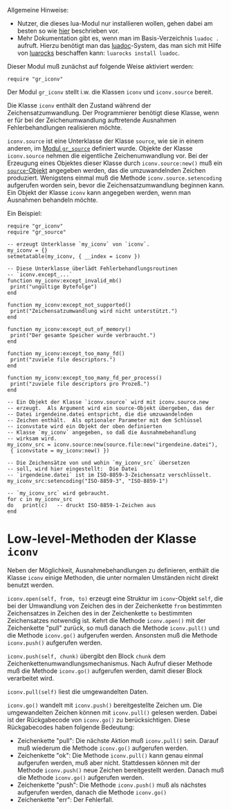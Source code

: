 Allgemeine Hinweise:

* Nutzer, die dieses lua-Modul nur installieren wollen, gehen dabei am
  besten so wie [hier](https://github.com/dying-horse/gr_rocks/#readme)
  beschrieben vor.
* Mehr Dokumentation gibt es, wenn man im Basis-Verzeichnis
  `luadoc .` aufruft.  Hierzu benötigt man das
  [luadoc](http://keplerproject.github.com/luadoc/)-System, das man sich
  mit Hilfe von [luarocks](http://luarocks.org/) beschaffen kann:
  `luarocks install luadoc`.


Dieser Modul muß zunächst auf folgende Weise aktiviert werden:

	require "gr_iconv"


Der Modul `gr_iconv` stellt i.w. die Klassen `iconv` und `iconv.source`
bereit.

Die Klasse `iconv` enthält den Zustand während der Zeichensatzumwandlung.
Der Programmierer benötigt diese Klasse, wenn er für bei der
Zeichenumwandlung auftretende Ausnahmen Fehlerbehandlungen realisieren möchte.

`iconv.source` ist eine Unterklasse der Klasse `source`, wie sie in einem
anderen, im
[Modul `gr_source`](https://github.com/dying-horse/gr_source#readme)
definiert wurde.  Objekte der Klasse `iconv.source` nehmen die
eigentliche Zeichenumwandlung vor.  Bei der Erzeugung eines Objektes
dieser Klasse durch `iconv.source:new()` muß ein
[`source`-Objekt](https://github.com/dying-horse/gr_source#readme)
angegeben werden, das die umzuwandelnden Zeichen produziert.  Wenigstens
einmal muß die Methode `iconv.source.setencoding` aufgerufen worden
sein, bevor die Zeichensatzumwandlung beginnen kann.  Ein Objekt der
Klasse `iconv` kann angegeben werden, wenn man Ausnahmen behandeln möchte.

Ein Beispiel:

	require "gr_iconv"
	require "gr_source"
	
	-- erzeugt Unterklasse `my_iconv` von `iconv`.
	my_iconv = {}
	setmetatable(my_iconv, { __index = iconv })
	
	-- Diese Unterklasse überlädt Fehlerbehandlungsroutinen
	-- `iconv.except_...`
	function my_iconv:except_invalid_mb()
	 print("ungültige Bytefolge")
	end
	
	function my_iconv:except_not_supported()
	 print("Zeichensatzumwandlung wird nicht unterstützt.")
	end
	
	function my_iconv:except_out_of_memory()
	 print("Der gesamte Speicher wurde verbraucht.")
	end
	
	function my_iconv:except_too_many_fd()
	 print("zuviele file descriptors.")
	end
	
	function my_iconv:except_too_many_fd_per_process()
	 print("zuviele file descriptors pro Prozeß.")
	end
	
	-- Ein Objekt der Klasse `iconv.source` wird mit iconv.source.new
	-- erzeugt.  Als Argument wird ein source-Objekt übergeben, das der
	-- Datei irgendeine.datei entspricht, die die umzuwandelnden
	-- Zeichen enthält.  Als optionaler Parameter mit dem Schlüssel
	-- iconvstate wird ein Objekt der oben definierten
	-- Klasse `my_iconv` angegeben, so daß die Ausnahmebehandlung
	-- wirksam wird.
	my_iconv_src = iconv.source:new(source.file:new("irgendeine.datei"),
	 { iconvstate = my_iconv:new() })
	
	-- Die Zeichensätze von und wohin `my_iconv_src` übersetzen
	-- soll, wird hier eingestellt:  Die Datei
	-- `irgendeine.datei` ist im ISO-8859-3-Zeichensatz verschlüsselt.
	my_iconv_src:setencoding("ISO-8859-3", "ISO-8859-1")
	
	-- `my_iconv_src` wird gebraucht.
	for c in my_iconv_src
	do   print(c)   -- druckt ISO-8859-1-Zeichen aus
	end


Low-level-Methoden der Klasse `iconv`
=====================================

Neben der Möglichkeit, Ausnahmebehandlungen zu definieren, enthält die
Klasse `iconv` einige Methoden, die unter normalen Umständen nicht direkt
benutzt werden.

`iconv.open(self, from, to)` erzeugt eine Struktur im `iconv`-Objekt
`self`, die bei der Umwandlung von Zeichen des in der Zeichenkette `from`
bestimmten Zeichensatzes in Zeichen des in der Zeichenkette `to`
bestimmten Zeichensatzes notwendig ist.  Kehrt die Methode
`iconv.open()` mit der Zeichenkette "pull" zurück, so muß danach
die Methode `iconv.pull()` und die Methode `iconv.go()` aufgerufen werden.
Ansonsten muß die Methode `iconv.push()` aufgerufen werden.

`iconv.push(self, chunk)` übergibt den Block `chunk` dem
Zeichenkettenumwandlungsmechanismus.  Nach Aufruf dieser Methode
muß die Methode `iconv.go()` aufgerufen werden, damit dieser Block
verarbeitet wird.

`iconv.pull(self)` liest die umgewandelten Daten.

`iconv.go()` wandelt mit `iconv.push()` bereitgestellte Zeichen um.
Die umgewandelten Zeichen können mit `iconv.pull()` gelesen werden.  Dabei
ist der Rückgabecode von `iconv.go()` zu berücksichtigen.  Diese
Rückgabecodes haben folgende Bedeutung:

* Zeichenkette "pull":  Die nächste Aktion muß `iconv.pull()` sein.
  Darauf muß wiederum die Methode `iconv.go()` aufgerufen werden.
* Zeichenkette "ok": Die Methode `iconv.pull()` kann genau einmal
  aufgerufen werden, muß aber nicht.  Stattdessen können mit der
  Methode `iconv.push()` neue Zeichen bereitgestellt werden.  Danach
  muß die Methode `iconv.go()` aufgerufen werden.
* Zeichenkette "push": Die Methode `iconv.push()` muß als
  nächstes aufgerufen werden, danach die Methode `iconv.go()`
* Zeichenkette "err": Der Fehlerfall.
